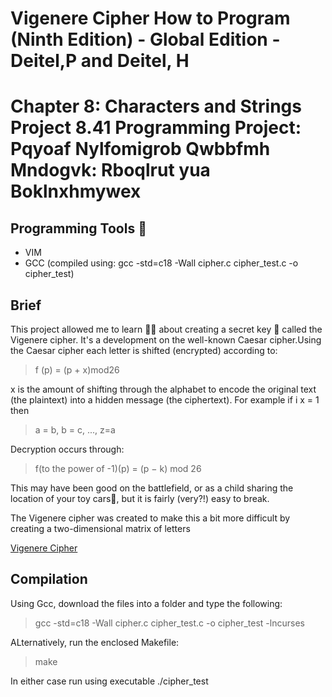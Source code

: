 # Vigenere Cipher How to Program (Ninth Edition) - Global Edition - Deitel,P and Deitel, H
# Chapter 8: Characters and Strings Project 8.41 Programming Project: Pqyoaf Nylfomigrob Qwbbfmh Mndogvk: Rboqlrut yua Boklnxhmywex

## Programming Tools 🧰
- VIM
- GCC (compiled using: gcc -std=c18 -Wall cipher.c cipher_test.c -o cipher_test)

## Brief
This project allowed me to learn 👨‍🏫 about creating a secret key 🔐 called the Vigenere cipher. It's a development on the well-known Caesar cipher.Using the Caesar cipher each letter is shifted (encrypted) according to:

> f (p) = (p + x)mod26

x is the amount of shifting through the alphabet to encode the original text (the plaintext) into a hidden message (the ciphertext). For example if i x = 1 then

> a = b,
> b = c,
> ...,
> z=a

Decryption occurs through:

> f(to the power of -1)(p) = (p − k) mod 26

This may have been good on the battlefield, or as a child sharing the location of your toy cars🚗, but it is fairly (very?!) easy to break.

The Vigenere cipher was created to make this a bit more difficult by creating a two-dimensional matrix of letters

[Vigenere Cipher](https://en.wikipedia.org/wiki/Vigen%C3%A8re_cipher)

## Compilation
Using Gcc, download the files into a folder and type the following:

> gcc -std=c18 -Wall cipher.c cipher_test.c -o cipher_test -lncurses

ALternatively, run the enclosed Makefile:

> make 

In either case run using executable ./cipher_test
